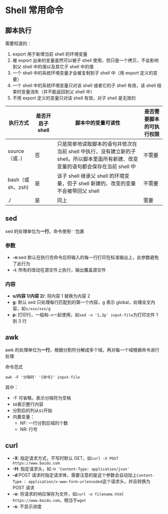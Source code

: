 # Shell 常用命令

## 脚本执行

需要知道的：

1. export 用于新增当前 shell 的环境变量
2. 被 export 出来的变量虽然可以被子 shell 使用，但只是一个拷贝，不会影响到父 shell 中的值以及其它子 shell 中的值
3. 一个 shell 中的系统环境变量才会被复制到子 shell 中（用 export 定义的变量）
4. 一个 shell 中的系统环境变量只对该 shell 或者它的子 shell 有效，该 shell 结束时变量消失（并不能返回到父 shell 中）
5. 不用 export 定义的变量只对该 shell 有效，对子 shell 是无效的

|执行方式|是否开启子 shell|脚本中的变量可读性|是否需要脚本的可执行权限|
|---|---|---|---|
|source（或```.```)|否|只是简单地读取脚本的语句并依次在当前 shell 中执行，没有建立新的子 shell。所以脚本里面所有新建、改变变量的语句都会保存在当前 shell 中|不需要|
|bash（或 sh、zsh)|是|该子 shell 继承父 shell 的环境变量，但子 shell 新建的、改变的变量不会被带回父 shell|不需要|
|./|是|同上|需要|

## sed

sed 的处理单位为**一行**，命令使用```''```包裹

### 参数

* **-n**:sed 默认在执行完命令后将输入的每一行打印在标准输出上，此参数避免了此行为
* **-i**: 所有的改动在源文件上执行，输出覆盖源文件

### 内容

* **s/内容 1/内容 2/**: 将内容 1 替换为内容 2
* **g**: 默认 sed 只处理每行匹配到的第一个内容，g 表示 global，处理全文内容，如```s/xxx/xxx/g```
* **p**: 打印行，一般和```-n```一起使用，如```sed -n '1,3p' input-file```为打印文件 1 到 3 行

## awk

awk 的处理单位为**一行**，根据分割符分解成多个域，再对每一个域根据命令进行处理

命令范式

```shell
awk -F '分隔符' '{命令}' input-file
```

其中：

* -F 可省略，表示分隔符为空格
* ```$0```表示整行内容
* 分割后的列从```$1```开始
* 内置变量：
  * NF: 一行分割后域的个数
  * NR: 行号

## curl

* **-X**: 指定请求方式，不写时默认 GET，如```curl -X POST https://www.baidu.com```
* **-H**: 指定请求头，如```-H 'Content-Type: application/json'```
* **-d**:POST 请求时指定请求体，需要注意的是这个参数会自动加上```Content-Type : application/x-www-form-urlencoded```这个请求头，并且转换为 POST 请求
* **-o**: 将请求的响应保存为文件，如```curl -o filename.html https://www.baidu.com```，相当于```wget```
* **-s**: 不显示进度
